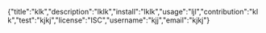 {"title":"klk","description":"lklk","install":"lklk","usage":"ljl","contribution":"klk","test":"kjkj","license":"ISC","username":"kjj","email":"kjkj"}